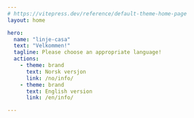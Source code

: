 ```yaml
---
# https://vitepress.dev/reference/default-theme-home-page
layout: home

hero:
  name: "linje-casa"
  text: "Velkommen!"
  tagline: Please choose an appropriate language!
  actions:
    - theme: brand
      text: Norsk versjon
      link: /no/info/
    - theme: brand
      text: English version
      link: /en/info/

---
```


